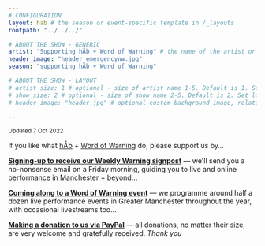 ```yaml
---
# CONFIGURATION
layout: hab # the season or event-specific template in /_layouts
rootpath: "../../../"

# ABOUT THE SHOW - GENERIC
artist: "Supporting hÅb + Word of Warning" # the name of the artist or company
header_image: "header_emergencynw.jpg"
season: "supporting hÅb + Word of Warning"

# ABOUT THE SHOW - LAYOUT
# artist_size: 1 # optional - size of artist name 1-5. Default is 1. Set longer names to lower values
# show_size: 2 # optional - size of show name 2-5. Default is 2. Set longer names to lower values
# header_image: "header.jpg" # optional custom background image, relative to current page

---        
```

<small>Updated 7 Oct 2022</small>        
        
If you like what [hÅb](/hab) + [Word of Warning](/) do, please support us by…        
        
**<a href="http://eepurl.com/i_Odb" target="_blank">Signing-up to receive our Weekly Warning signpost</a>** — we'll send you a no-nonsense email on a Friday morning, guiding you to live and online performance in Manchester + beyond…        
        
**[Coming along to a Word of Warning event](/)** — we programme around half a dozen live performance events in Greater Manchester throughout the year, with occasional livestreams too…          

**<a href="http://www.paypal.me/warnmcr" target="_blank">Making a donation to us via PayPal</a>** — all donations, no matter their size, are very welcome and gratefully received. *Thank you*

